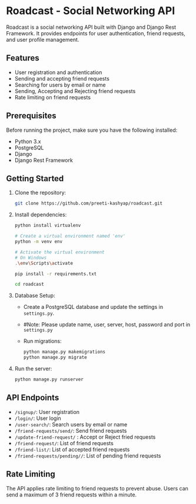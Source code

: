 # Roadcast - Social Networking API

Roadcast is a social networking API built with Django and Django Rest Framework. It provides endpoints for user authentication, friend requests, and user profile management.

## Features

- User registration and authentication
- Sending and accepting friend requests
- Searching for users by email or name
- Sending, Accepting and Rejecting friend requests  
- Rate limiting on friend requests

## Prerequisites

Before running the project, make sure you have the following installed:

- Python 3.x
- PostgreSQL
- Django
- Django Rest Framework

## Getting Started

1. Clone the repository:

    ```bash
    git clone https://github.com/preeti-kashyap/roadcast.git
    
    ```

2. Install dependencies:

    ```bash
    python install virtualenv
    
    # Create a virtual environment named 'env'
    python -m venv env

    # Activate the virtual environment
    # On Windows
    .\env\Scripts\activate
    
    pip install -r requirements.txt

    cd roadcast
    ```
    




3. Database Setup:

    - Create a PostgreSQL database and update the settings in `settings.py`.
    - #Note: Please update name, user, server, host, password and port in `settings.py`
    - Run migrations:

        ```bash
        python manage.py makemigrations
        python manage.py migrate
        ```

4. Run the server:

    ```bash
    python manage.py runserver
    ```


## API Endpoints

- `/signup/`: User registration
- `/login/`: User login
- `/user-search/`: Search users by email or name
- `/friend-requests/send/`: Send friend requests
- `/update-friend-request/` : Accept or Reject fried requests
- `/friend-request/`: List of friend requests
- `/friend-list/`: List of accepted friend requests
- `/friend-requests/pending//`: List of pending friend requests

## Rate Limiting

The API applies rate limiting to friend requests to prevent abuse. Users can send a maximum of 3 friend requests within a minute.


